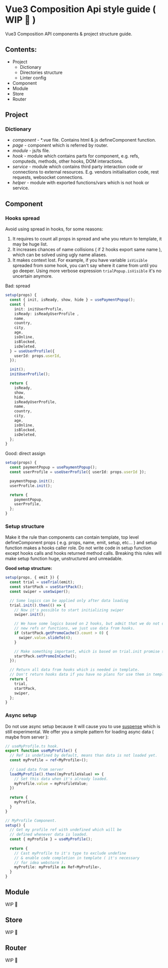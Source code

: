 # Vue3 Composition Api style guide ( WIP 🚧 )
Vue3 Composition API components &amp; project structure guide.

## Сontents:
- Project
  - Dictionary
  - Directories structure
  - Linter config
- Component
- Module
- Store
- Router

## Project
### Dictionary
- _component_ - *.vue file. Contains html & js defineComponent function. 
- _page_ - component which is referred by router.
- _module_ - js/ts file.
- _hook_ - module which contains parts for component, e.g. refs, computeds, methods, other hooks, DOM interactions.
- _service_ - module which contains third party interaction code or connections to external resources. E.g. vendors initialisation code, rest requests, websocket connections.
- _helper_ - module with exported functions/vars which is not hook or service.

## Component
### Hooks spread
Avoid using spread in hooks, for some reasons:
1. It requires to count all props in spread and whe you return to template, it may be huge list.
2. It increases chances of name collisions ( if 2 hooks export same name ), which can be solved using ugly name aliases.
3. It makes context lost. For example, if you have variable `isVisible` spreaded from some hook, you can't say where it came from until you go deeper. Using more verbose expression `trialPopup.isVisible` it's no uncertain anymore.

Bad: spread
```ts
setup(props) {
  const { init, isReady, show, hide } = usePaymentPopup();
  const {
    init: initUserProfile,
    isReady: isReadyUserProfile ,
    name,
    country,
    city,
    age,
    isOnline,
    isBlocked,
    isDeleted,
  } = useUserProfile({
    userId: props.userId,
  });

  init();
  initUserProfile();

  return {
    isReady,
    show,
    hide,
    isReadyUserProfile,
    name,
    country,
    city,
    age,
    isOnline,
    isBlocked,
    isDeleted,
  };
}
```

Good: direct assign
```ts
setup(props) {
  const paymentPopup = usePaymentPopup();
  const userProfile = useUserProfile({ userId: props.userId });

  paymentPopup.init();
  userProfile.init();

  return {
    paymentPopup,
    userProfile,
  };
}
```


### Setup structure
Make it the rule than components can contain template, top level defineComponent props ( e.g. props, name, emit, setup, etc... ) and setup function makes a hooks caller role. Do not write code in setup function except hooks calls and hooks returned method calls. Breaking this rules will make setup function huge, unstructured and unreadable. 

**Good setup structure:**
```ts
setup(props, { emit }) {
  const trial = useTrial(emit);
  const startPack = useStartPack();
  const swiper = useSwiper();

  // Some logics can be applied only after data loading
  trial.init().then(() => {
    // Now it's possible to start initializing swiper
    swiper.init();

    // We have some logics based on 2 hooks, but admit that we do not define
    // new refs or functions, we just use data from hooks.
    if (startPack.getPromoCache().count > 0) {
      swiper.value.slideTo(4);
    }

    // Make something important, which is based on trial.init promise state.
    startPack.setPromoInCache();
  });

  // Return all data from hooks which is needed in template. 
  // Don't return hooks data if you have no plans for use them in template !
  return {
    trial,
    startPack,
    swiper,
  };
}
```


### Async setup
Do not use async setup because it will cause you to use [suspense](https://v3.vuejs.org/guide/migration/suspense.html#introduction) which is still experimental. We offer you a simple pattern for loading async data ( maybe from server ):

```ts
// useMyProfile.ts hook.
export function useMyProfile() {
  // Ref is undefined by default, means than data is not loaded yet.
  const myProfile = ref<MyProfile>();
  
  // Load data from server
  loadMyProfile().then((myProfileValue) => {
    // Set this data when it's already loaded.
    myProfile.value = myProfileValue;
  })
  
  return {
    myProfile,
  }
}
```

```ts
// MyProfile Component.
setup() {
  // Get my profile ref with undefined which will be 
  // defined whenever data is loaded.
  const { myProfile } = useMyProfile();
  
  return {
    // Cast myProfile to it's type to exclude undefine 
    // & enable code completion in template ( it's necessary 
    // for idea webstorm ).
    myProfile: myProfile as Ref<MyProfile>,
  }
}
```

## Module
WIP 🚧

## Store
WIP 🚧

## Router
WIP 🚧

